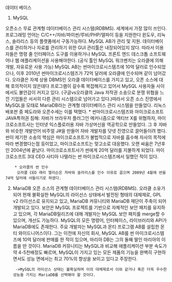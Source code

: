 데이터 베이스

1. MySQL

 오픈소스 무료 관계형 데이터베이스 관리 시스템(RDBMS). 세계에서 가장 많이 쓰인다.
 프로그래밍 언어는 C/C++/자바/파이썬/루비/PHP/델파이 등을 지원한다
 윈도우, 리눅스, 솔라리스 등의 플랫폼에서 구동가능하다.
 MySQL AB가 관리 및 지원. 데이터베이스를 관리하거나 자료를 관리하기 위한 GUI 관리툴은 내장되어있지 않다. 따라서 이용자들은 명령 줄 인터페이스 도구를 이용하거나 MySQL 프론트 엔드 데스크톱 소프트웨어나 웹 애플리케이션을 사용해야한다. (공식 툴인 MySQL 워크벤치는 오라클에 의해 개발, 자유로운 사용 가능) 
 MySQL AB는 썬마이크로시스템즈에 10억 달러로 인수되었으나, 이후 2010년 썬마이크로시스템즈가 72억 달러에 오라클에 인수되며 같이 넘어갔다. 오라클은 자체 상용 DBMS인 오라클 데이터베이스를 가지고 있고, 오픈 소스에 대해 호의적이지 않은데다 프로그램이 갈수록 복잡해지고 있어서 MySQL 사용자들 사이에서도 불안감이 커지고 있다. (구글vs오라클의 Java 저작권 소송으로 분쟁 위협을 느낀 기업들은 서서히 다른 관리 시스템으로 넘어가고 있다.)따라서 오픈 소스 진영에서 MySQL을 모태로 MariaDB라는 관계형 데이터베이스 관리 시스템을 만들었다. 리눅스 배포판 중 페도라와 오픈수세는 이를 택했다.
		* 썬마이크로시스템즈와 마이크로소프트		
		 JAVA특허권 침해: 자바가 브라우저 플러그인 메커니즘으로 액티브 X를 위협하자, 마이크로소프트사는 인터넷 익스플로러용 자바 가상머신을 역공학으로 만들었다. 그 후 자바와 비슷한 개발언어 비주얼 J#을 만들어 자바 개발자를 닷넷 진영으로 끌어들이려 했다. 썬이 제기한 소송의 핵심은 마이크로소프트가 불법적으로 자바를 흡수해 자사의 목적에 따라 변경했다는점 등이었고, 마이크로소프트는 맞고소로 대응했다. 오랜 싸움은 7년후인 2004년에 끝났다. 마이크로소프트사가 썬에게 20억 달러를 지불하게 되었다. 마이크로소프트 3대 CEO 사티아 나텔라는 썬 마이크로시스템즈에서 일했던 적이 있다.
		
		* 오라클의 썬 인수
		 오라클 CEO 래리 엘리슨은 자바와 솔라리스를 인수 이유로 꼽으며 2009년 4월에 썬을 74억 달러에 사들이기로 하였다.

2. MariaDB
	오픈 소스의 관계형 데이터베이스 관리 시스템(RDBMS).
	오라클 소유가 되어 현재 불확실한 MySQL의 라이선스 상태에서 발전된 형태의 대체제로, GPL v2 라이선스로 유지되고 있고, MariaDB 커뮤니티와 MariaDB 재단이 주축이 되어 개발되고 있다.
	보안은 MySQL 프로젝트를 기반으로 자체적인 보안 패치를 유지하고 있으며, 각 MariaDB릴리즈에 대해 개발자는 MySQL 보안 패치를 merge할 수 있으며, 개선도 가능하다.
	MySQL의 모든 명령어, 인터페이스, 라이브러리와 API가 MariaDB에도 존재한다. 
	주요 개발자는 MySQL과 몬티 프로그램 AB를 설립한 몬티 와이드니어스이다. 그는 이전에  자신의 회사, MySQL AB를 썬 마이크로시스템즈에 10억 달러에 판매를 한 적이 있으며, 마리아 DB는 그의 둘째 딸인 마리아의 이름을 딴 것이다.
	MariaDB 커뮤니티는 MySQL과 비교해 애플리케이션 부분 속도가 약 4-5천배정도 빠르며, MySQL이 가지고 있는 모든 제품의 기능을 완벽히 구현하면서도 성능 면에서는 최고 70%의 향상을 보이고 있다고 주장한다. 

		->MySQL의 라이선스 상태는 불확실하며 이의 대체제로서 이와 같거나 혹은 더욱 우수한 성능을 가지는 MariaDB를 선택해야 할 것이다.
